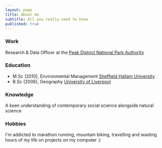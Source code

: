 ```yaml
---
layout: page
title: About me
subtitle: All you really need to know
published: true
---
```


### Work
Research & Data Officer at the [Peak District National Park Authority](http://www.peakdistrict.gov.uk/)

### Education
* M.Sc (2010), Environmental Management [Sheffield Hallam University](http://www.shu.ac.uk/prospectus/course/145/)
* B.Sc (2006), Geography [University of Liverpool](https://www.liverpool.ac.uk/study/undergraduate/courses/geography-bsc-hons/overview/)

### Knowledge
A keen understanding of contemporary social science alongside natural science 

### Hobbies 
I'm addicted to marathon running, mountain biking, travelling and wasting hours of my life on projects on my computer :)  

